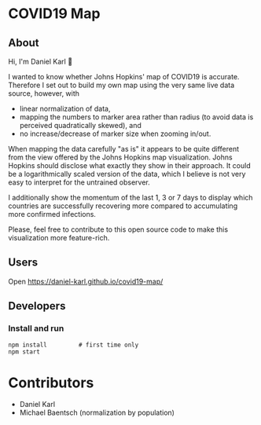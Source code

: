 # COVID19 Map

## About

Hi, I'm Daniel Karl 👋

I wanted to know whether Johns Hopkins' map of COVID19 is accurate. 
Therefore I set out to build my own map using the very same live data source,
however, with

- linear normalization of data,
- mapping the numbers to marker area rather than radius (to avoid data is perceived quadratically skewed), and
- no increase/decrease of marker size when zooming in/out.

When mapping the data carefully "as is" it appears to be quite different from the view offered by the Johns Hopkins map visualization. Johns Hopkins should disclose what exactly they show in their approach. It could be a logarithmically scaled version of the data, which I believe is not very easy to interpret for the untrained observer.

I additionally show the momentum of the last 1, 3 or 7 days to display which countries are successfully recovering more compared to accumulating more confirmed infections.

Please, feel free to contribute to this open source code to make this visualization more feature-rich.
 

## Users
Open https://daniel-karl.github.io/covid19-map/

## Developers
### Install and run
```
npm install         # first time only
npm start
```

# Contributors
- Daniel Karl
- Michael Baentsch (normalization by population)
